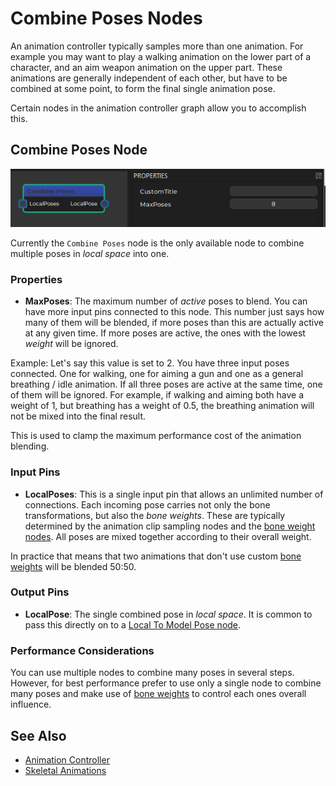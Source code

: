 # Combine Poses Nodes

An animation controller typically samples more than one animation. For example you may want to play a walking animation on the lower part of a character, and an aim weapon animation on the upper part. These animations are generally independent of each other, but have to be combined at some point, to form the final single animation pose.

Certain nodes in the animation controller graph allow you to accomplish this.

## Combine Poses Node

![CombinePose.png](media/CombinePose.png)

Currently the `Combine Poses` node is the only available node to combine multiple poses in *local space* into one.

### Properties

* **MaxPoses**: The maximum number of *active* poses to blend. You can have more input pins connected to this node. This number just says how many of them will be blended, if more poses than this are actually active at any given time. If more poses are active, the ones with the lowest *weight* will be ignored.

Example: Let's say this value is set to 2. You have three input poses connected. One for walking, one for aiming a gun and one as a general breathing / idle animation. If all three poses are active at the same time, one of them will be ignored. For example, if walking and aiming both have a weight of 1, but breathing has a weight of 0.5, the breathing animation will not be mixed into the final result.

This is used to clamp the maximum performance cost of the animation blending.

### Input Pins

* **LocalPoses**: This is a single input pin that allows an unlimited number of connections. Each incoming pose carries not only the bone transformations, but also the *bone weights*. These are typically determined by the animation clip sampling nodes and the [bone weight nodes](anim-nodes-bone-weights.md). All poses are mixed together according to their overall weight.

In practice that means that two animations that don't use custom [bone weights](anim-nodes-bone-weights.md) will be blended 50:50.

### Output Pins

* **LocalPose**: The single combined pose in *local space*. It is common to pass this directly on to a [Local To Model Pose node](anim-nodes-modelspace.md).

### Performance Considerations

You can use multiple nodes to combine many poses in several steps. However, for best performance prefer to use only a single node to combine many poses and make use of [bone weights](anim-nodes-bone-weights.md) to control each ones overall influence.


## See Also


* [Animation Controller](Animation-Controller.md)
* [Skeletal Animations](Skeletal-Animation.md)

